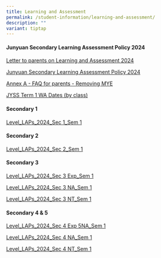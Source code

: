 ```yaml
---
title: Learning and Assessment
permalink: /student-information/learning-and-assessment/
description: ""
variant: tiptap
---
```

<h4><strong>Junyuan Secondary Learning Assessment Policy 2024</strong></h4><p><a href="/files/Letter_to_parents_on_Learning_and_Assessment_2024.pdf" rel="noopener noreferrer nofollow" target="_blank">Letter to parents on Learning and Assessment 2024</a></p><p><a href="/files/Junyuan_Secondary_Learning_Assessment_Policy_2024.pdf" rel="noopener noreferrer nofollow" target="_blank">Junyuan Secondary Learning Assessment Policy 2024</a></p><p><a href="/files/Annex_A___FAQ__for_parents____Removing_MYE.pdf" rel="noopener noreferrer nofollow" target="_blank">Annex A - FAQ for parents - Removing MYE</a></p><p></p><p><a href="https://docs.google.com/spreadsheets/d/1tqqVOfrI8NMW3oz79n01s0scrmm_SLwmkeP_38PIL5I/edit#gid=427377082" rel="noopener noreferrer nofollow" target="_blank">JYSS Term 1 WA Dates (by class)</a></p><h4><strong>Secondary 1</strong></h4><p><a href="/files/Level_LAPs_2024_Sec_1_Sem_1.pdf" rel="noopener noreferrer nofollow" target="_blank">Level_LAPs_2024_Sec 1_Sem 1</a></p><h4><strong>Secondary 2</strong></h4><p><a href="/files/Level_LAPs_2024_Sec_2_Sem_1.pdf" rel="noopener noreferrer nofollow" target="_blank">Level_LAPs_2024_Sec 2_Sem 1</a></p><h4><strong>Secondary 3</strong></h4><p><a href="/files/Level_LAPs_2024_Sec_3_Exp_Sem_1.pdf" rel="noopener noreferrer nofollow" target="_blank">Level_LAPs_2024_Sec 3 Exp_Sem 1</a></p><p><a href="/files/Level_LAPs_2024_Sec_3_NA_Sem_1.pdf" rel="noopener noreferrer nofollow" target="_blank">Level_LAPs_2024_Sec 3 NA_Sem 1</a></p><p><a href="/files/Level_LAPs_2024_Sec_3_NT_Sem_1.pdf" rel="noopener noreferrer nofollow" target="_blank">Level_LAPs_2024_Sec 3 NT_Sem 1</a></p><h4><strong>Secondary 4 &amp; 5</strong></h4><p><a href="/files/Level_LAPs_2024_Sec_4_Exp_5NA_Sem_1__updated_.pdf" rel="noopener noreferrer nofollow" target="_blank">Level_LAPs_2024_Sec 4 Exp 5NA_Sem 1</a></p><p><a href="/files/Level_LAPs_2024_Sec_4_NA_Sem_1.pdf" rel="noopener noreferrer nofollow" target="_blank">Level_LAPs_2024_Sec 4 NA_Sem 1</a></p><p><a href="/files/Level_LAPs_2024_Sec_4_NT_Sem_1__updated_.pdf" rel="noopener noreferrer nofollow" target="_blank">Level_LAPs_2024_Sec 4 NT_Sem 1</a></p><p></p>